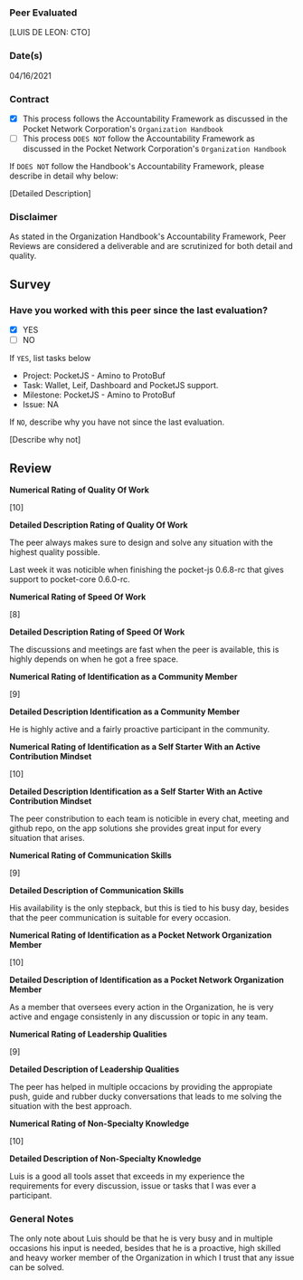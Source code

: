 ### Peer Evaluated
[LUIS DE LEON: CTO]
### Date(s)
04/16/2021
### Contract
- [X] This process follows the Accountability Framework as discussed in the Pocket Network Corporation's `Organization Handbook`
- [ ] This process `DOES NOT` follow the Accountability Framework as discussed in the Pocket Network Corporation's `Organization Handbook`

If `DOES NOT` follow the Handbook's Accountability Framework, please describe in detail why below:

[Detailed Description]
### Disclaimer
As stated in the Organization Handbook's Accountability Framework, Peer Reviews are considered a deliverable and are scrutinized for both detail and quality.
## Survey
### Have you worked with this peer since the last evaluation?
- [X] YES
- [ ] NO

If `YES`, list tasks below
- Project: PocketJS - Amino to ProtoBuf
- Task: Wallet, Leif, Dashboard and PocketJS support.
- Milestone: PocketJS - Amino to ProtoBuf
- Issue: NA

If `NO`, describe why you have not since the last evaluation.

[Describe why not]
## Review
**Numerical Rating of Quality Of Work** 

[10]

**Detailed Description Rating of Quality Of Work** 

The peer always makes sure to design and solve any situation with the highest quality possible.

Last week it was noticible when finishing the pocket-js 0.6.8-rc that gives support to pocket-core 0.6.0-rc.

**Numerical Rating of Speed Of Work** 

[8]

**Detailed Description Rating of Speed Of Work** 

The discussions and meetings are fast when the peer is available, this is highly depends on when he got a free space.

**Numerical Rating of Identification as a Community Member** 

[9]

**Detailed Description Identification as a Community Member** 

He is highly active and a fairly proactive participant in the community.

**Numerical Rating of Identification as a Self Starter With an Active Contribution Mindset** 

[10]

**Detailed Description Identification as a Self Starter With an Active Contribution Mindset** 

The peer constribution to each team is noticible in every chat, meeting and github repo, on the app solutions she provides 
great input for every situation that arises.

**Numerical Rating of Communication Skills** 

[9]

**Detailed Description of Communication Skills** 

His availability is the only stepback, but this is tied to his busy day, besides that the peer communication is suitable for 
every occasion.

**Numerical Rating of Identification as a Pocket Network Organization Member** 

[10]

**Detailed Description of Identification as a Pocket Network Organization Member** 

As a member that oversees every action in the Organization, he is very active and engage 
consistenly in any discussion or topic in any team.

**Numerical Rating of Leadership Qualities** 

[9]

**Detailed Description of Leadership Qualities** 

The peer has helped in multiple occacions by providing the appropiate push, guide and rubber ducky conversations that leads 
to me solving the situation with the best approach.

**Numerical Rating of Non-Specialty Knowledge** 

[10]

**Detailed Description of Non-Specialty Knowledge** 

Luis is a good all tools asset that exceeds in my experience the requirements for every discussion, issue or tasks that I was ever a participant.


### General Notes

The only note about Luis should be that he is very busy and in multiple occasions his input is needed, besides that he is a proactive, 
high skilled and heavy worker member of the Organization in which I trust that any issue can be solved.